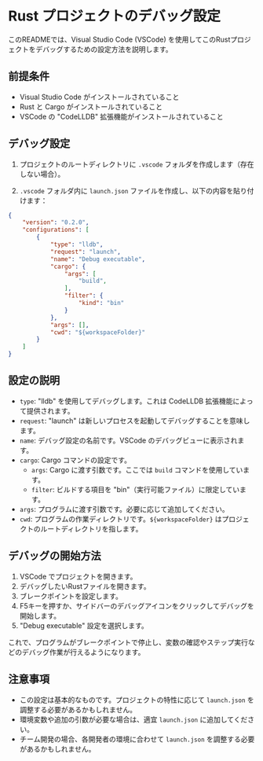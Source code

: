# Rust プロジェクトのデバッグ設定

このREADMEでは、Visual Studio Code (VSCode) を使用してこのRustプロジェクトをデバッグするための設定方法を説明します。

## 前提条件

- Visual Studio Code がインストールされていること
- Rust と Cargo がインストールされていること
- VSCode の "CodeLLDB" 拡張機能がインストールされていること

## デバッグ設定

1. プロジェクトのルートディレクトリに `.vscode` フォルダを作成します（存在しない場合）。

2. `.vscode` フォルダ内に `launch.json` ファイルを作成し、以下の内容を貼り付けます：

```json
{
    "version": "0.2.0",
    "configurations": [
        {
            "type": "lldb",
            "request": "launch",
            "name": "Debug executable",
            "cargo": {
                "args": [
                    "build",
                ],
                "filter": {
                    "kind": "bin"
                }
            },
            "args": [],
            "cwd": "${workspaceFolder}"
        }
    ]
}
```

## 設定の説明

- `type`: "lldb" を使用してデバッグします。これは CodeLLDB 拡張機能によって提供されます。
- `request`: "launch" は新しいプロセスを起動してデバッグすることを意味します。
- `name`: デバッグ設定の名前です。VSCode のデバッグビューに表示されます。
- `cargo`: Cargo コマンドの設定です。
  - `args`: Cargo に渡す引数です。ここでは `build` コマンドを使用しています。
  - `filter`: ビルドする項目を "bin"（実行可能ファイル）に限定しています。
- `args`: プログラムに渡す引数です。必要に応じて追加してください。
- `cwd`: プログラムの作業ディレクトリです。`${workspaceFolder}` はプロジェクトのルートディレクトリを指します。

## デバッグの開始方法

1. VSCode でプロジェクトを開きます。
2. デバッグしたいRustファイルを開きます。
3. ブレークポイントを設定します。
4. F5キーを押すか、サイドバーのデバッグアイコンをクリックしてデバッグを開始します。
5. "Debug executable" 設定を選択します。

これで、プログラムがブレークポイントで停止し、変数の確認やステップ実行などのデバッグ作業が行えるようになります。

## 注意事項

- この設定は基本的なものです。プロジェクトの特性に応じて `launch.json` を調整する必要があるかもしれません。
- 環境変数や追加の引数が必要な場合は、適宜 `launch.json` に追加してください。
- チーム開発の場合、各開発者の環境に合わせて `launch.json` を調整する必要があるかもしれません。